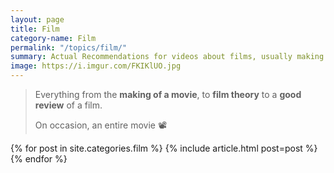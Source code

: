 ```yaml
---
layout: page
title: Film
category-name: Film
permalink: "/topics/film/"
summary: Actual Recommendations for videos about films, usually making ofs and some theory and critique
image: https://i.imgur.com/FKIKlUO.jpg
---
```


> Everything from the **making of a movie**, to **film theory** to a **good review** of a film.
>
> On occasion, an entire movie 📽

{% for post in site.categories.film %}
  {% include article.html post=post %}
{% endfor %}
